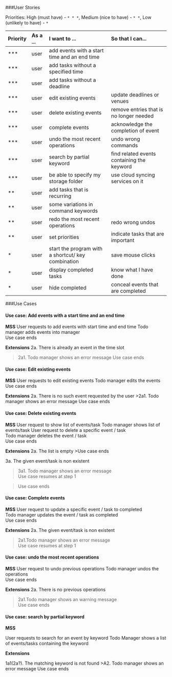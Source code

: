 ###User Stories

Priorities: High (must have) - `* * *`, Medium (nice to have)  - `* *`,  Low (unlikely to have) - `*`

Priority | As a ... | I want to ... | So that I can...
 -------- | :-------- | :--------- | :-----------
***  |  user  |  add events with a start time and an end time  |
***  |  user  |  add tasks without a specified time  | 
***  |  user  |  add tasks without a deadline | 
***  |  user  |  edit existing events  |  update deadlines or venues  
***  |  user  |  delete existing events  |  remove entries that is no longer needed
***  |  user  |  complete events  |  acknowledge the completion of event
***  |  user  |  undo the most recent operations  | undo wrong commands 
***  |  user  |  search by partial keyword  |  find related events containing the keyword
***  |  user  | be able to specify my storage folder | use cloud syncing services on it
**  |  user  |  add tasks that is recurring  |  
**  |  user  |  some variations in command keywords
**  |  user  |  redo the most recent operations   |  redo wrong undos  
**  |  user  |  set priorities  |  indicate tasks that are important
*   |  user  | start the program with a shortcut/ key combination | save mouse clicks
*   | user   | display completed tasks | know what I have done
*  |  user  |  hide completed  |  conceal events that are completed

###Use Cases

#### Use case: Add events with a start time and an end time 

**MSS**
User requests to add events with start time and end time
Todo manager adds events into manager <br>
      Use case ends

**Extensions**
    2a. There is already an event in the time slot
>2a1. Todo manager shows an error message
Use case ends
 

#### Use case: Edit existing events

**MSS**
User requests to edit existing events
Todo manager edits the events<br>
     Use case ends

**Extensions**
   2a. There is no such event requested by the user
    >2a1. Todo manager shows an error message
    Use case ends


#### Use case: Delete existing events

**MSS**
User request to show list of events/task
Todo manager shows list of events/task
User request to delete a specific event / task  
Todo manager deletes the event / task <br>
      Use case ends


**Extensions**
2a. The list is empty
    >Use case ends

3a. The given event/task is non existent
> 3a1. Todo manager shows an error message <br>
      Use case resumes at step 1

> Use case ends


#### Use case: Complete events

**MSS**
User request to update a specific event / task to completed  
Todo manager updates the event / task as completed<br>
      Use case ends

**Extensions**
2a. The given event/task is non existent 
>2a1.Todo manager shows an error message <br>
      Use case resumes at step 1


#### Use case: undo the most recent operations

**MSS**
User request to undo previous operations
Todo manager undos the operations<br>
      Use case ends

**Extensions**
2a. There is no previous operations
> 2a1.Todo manager shows an warning message <br>
    Use case ends





#### Use case: search by partial keyword

**MSS**

User requests to search for an event by keyword
Todo Manager shows a list of events/tasks containing the keyword

**Extensions**

1a1(2a?). The matching keyword is not found
      >A2. Todo manager shows an error message
 Use case ends
